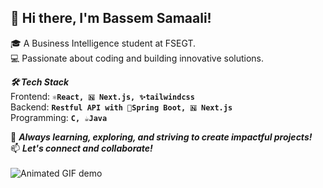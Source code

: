 

## 👋 Hi there, I'm Bassem Samaali!
🎓 A Business Intelligence student at FSEGT. </br>
💻 Passionate about coding and building innovative solutions.

***🛠️ Tech Stack*** </br>
Frontend: **`⚛️React, 🇳 Next.js, ✨tailwindcss`** </br>
Backend: **`Restful API with 🍃Spring Boot, 🇳 Next.js`** </br>
Programming: **`C, ☕Java`** </br>

🌟 ***Always learning, exploring, and striving to create impactful projects!*** </br>
📫 ***Let's connect and collaborate!***</br>
</br>
![Animated GIF demo](https://media.giphy.com/media/umYMU8G2ixG5mJBDo5/giphy.gif?cid=790b7611jy0obaeexnz8kca7v8z3ipdifzbcnxsn8brr07mo&ep=v1_gifs_search&rid=giphy.gif&ct=g)

<!--
**samaalibassem123/samaalibassem123** is a ✨ _special_ ✨ repository because its `README.md` (this file) appears on your GitHub profile.

Here are some ideas to get you started:

- 🔭 I’m currently working on ...
- 🌱 I’m currently learning ...
- 👯 I’m looking to collaborate on ...
- 🤔 I’m looking for help with ...
- 💬 Ask me about ...
- 📫 How to reach me: ...
- 😄 Pronouns: ...
- ⚡ Fun fact: ...
-->
